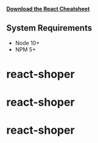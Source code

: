 [**Download the React Cheatsheet**](https://bit.ly/react-sheet-2021)

## System Requirements

- Node 10+
- NPM 5+
# react-shoper
# react-shoper
# react-shoper

